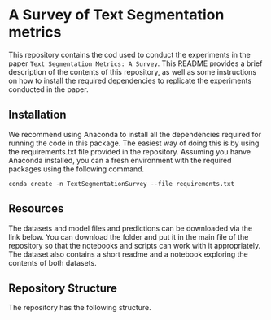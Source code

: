 # A Survey of Text Segmentation metrics
This repository contains the cod used to conduct the experiments in the paper `Text Segmentation Metrics: A Survey`. This README provides a brief description of the contents of this 
repository, as well as some instructions on how to install the required dependencies to replicate the experiments conducted in the paper. 

## Installation
We recommend using Anaconda to install all the dependencies required for running the code in this package. The easiest way of doing this is by using the requirements.txt file provided in the repository. Assuming you hanve Anaconda installed, you can a fresh environment with the required packages using the following command.

``
conda create -n TextSegmentationSurvey --file requirements.txt
``

## Resources
The datasets and model files and predictions can be downloaded via the link below.
You can download the folder and put it in the main file of the repository so that the notebooks and scripts can work with it appropriately.
The dataset also contains a short readme and a notebook exploring the contents of both datasets.

## Repository Structure

The repository has the following structure.

